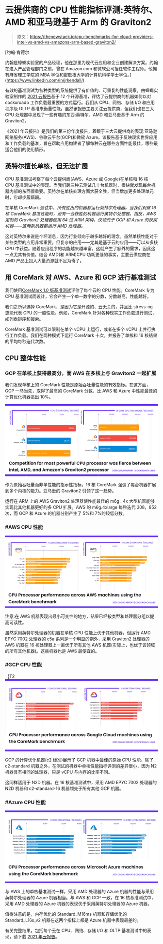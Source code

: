 # 云提供商的 CPU 性能指标评测:英特尔、AMD 和亚马逊基于 Arm 的 Graviton2

> 原文：<https://thenewstack.io/cpu-benchmarks-for-cloud-providers-intel-vs-amd-vs-amazons-arm-based-graviton2/>

[](https://www.linkedin.com/in/jrkendall/)

 [约翰·肯德尔

约翰是蟑螂实验室的产品经理，他在那里为现代云应用和企业创建解决方案。约翰在进入产品管理部门之前，曾在 Amazon.com 和微软公司担任软件工程师。他拥有麻省理工学院的 MBA 学位和密歇根大学的计算机科学学士学位。](https://www.linkedin.com/in/jrkendall/) [](https://www.linkedin.com/in/jrkendall/)

有效的基准测试为各种类型的系统提供了有价值的、可重复的性能洞察。由蟑螂实验室制作的 [2021 云报告](https://www.cockroachlabs.com/blog/2021-cloud-report/)基于 12 个开源基准，评估了云提供商的机器如何以对 cockoroadb 工作负载最重要的方式运行。我们从 CPU、网络、存储 I/O 和应用程序级 OLTP 基准来衡量性能。虽然该报告主要关注云提供商，但我们也在三大 CPU 处理器中发现了一些有趣的东西:英特尔、AMD 和亚马逊基于 Arm 的 Graviton2。

《2021 年云报告》是我们的第三份年度报告，着眼于三大云提供商的表现:亚马逊网络服务(AWS)、谷歌云平台(GCP)和微软 Azure。该报告基于反映现实世界应用和工作负载的基准，旨在帮助应用构建者了解每种云在哪些方面性能最佳，哪些最适合他们的使用情形。

## **英特尔擅长单核，但无法扩展**

CPU 基准测试考察了每个云提供商(AWS、Azure 或 Google)在单核和 16 核 CPU 基准测试中的表现。当我们跨三种云测试几十台机器时，很快就发现每台机器内部的东西很重要。英特尔在单核处理方面大获全胜，但当增加更多处理单元时，它却步履蹒跚。

在单核 CoreMark 测试中，*所有胜出的机器都运行英特尔处理器。当我们观察 16 核 CoreMark 基准性能时，*没有一台获胜的机器运行英特尔处理器。相反，AWS 定制的 Graviton2 处理器使用 64 位 ARM 架构，仅领先于 GCP 和 Azure 的获奖机器——这两款机器都运行 AMD 处理器。**

这对英特尔来说是个坏消息，因为行业倾向于越多越好的理念。虽然单核性能对于某些类型的应用非常重要，但复杂的应用——尤其是基于云的应用——可以从多核 CPU 中获益。随着应用程序的功能越来越丰富，这就产生了额外的需求，因此这一点尤其有价值。结合 AMD(和 ARM)CPU 功耗更低的事实，主要云供应商在 AMD 产品上投入大量资源就不足为奇了。

## **用 CoreMark 对 AWS、Azure 和 GCP 进行基准测试**

我们使用[CoreMark 1.0 版基准测试](https://github.com/eembc/coremark)评估了每个云的 CPU 性能。CoreMark 专为 CPU 基准测试而设计，它会产生一个单一数字的分数，分数越高，性能越好。

我们之所以选择 CoreMark，是因为它是开源的、云无关的，并且比 stress-ng 更能代表 CPU 的一般性能。例如，CoreMark 针对各种现实工作负载进行测试，如列表排序和搜索。

CoreMark 基准测试可以限制在单个 vCPU 上运行，或者在多个 vCPU 上并行执行工作负载。我们在两种模式下运行 CoreMark 十次，并报告了单核和 16 核结果的平均每秒迭代次数。

## **CPU 整体性能**

### **GCP 在单核上获得最高分，而 AWS 在多核上与 Graviton2 一起扩展**

我们发现单核上的 CoreMark 性能是原始吞吐量性能的有效指标。在这方面，GCP 一马当先，取得了最高的 CoreMark 分数，比 AWS 和 Azure 中性能最佳的计算优化机器高出 10%。

[![](img/b2ef7420c3a885a8a9d715eba556791c.png)](https://cdn.thenewstack.io/media/2021/03/c526cc41-crl2.jpg)

作为原始吞吐量而非单性能的指示性指标，16 核 CoreMark 强调了每台机器扩展到多个内核的能力。亚马逊的 Graviton2 引领了这一趋势。

运行在 ARM 上的 AWS Graviton2 处理器使性能最佳的 m6g . 4x 大型机器能够实现比其他机器更好的多 CPU 扩展。AWS 的 m6g.4xlarge 每秒迭代 308，852 次，而 GCP 和 Azure 的机器分别产生了 5%和 7%的较低分数。

### **#AWS CPU 性能**

[![](img/ede734cde16ef95cfbb814788e82e927.png)](https://cdn.thenewstack.io/media/2021/03/8a2efd36-crl3.jpg)

注意:在 AWS 机器表现出最小可变性的地方，结果已经按类型和处理器分组以提高可读性。

虽然采用英特尔处理器的机器在单核 CPU 性能上优于其他机器，但运行 AMD EPYC 7002 处理器的 c5a 系列是一个明显的例外，采用 Graviton2 处理器的 AWS 机器在 16 核处理器上一直优于所有其他 AWS 机器(实际上，也优于该领域的所有其他机器)。这些机器也是 AWS 最便宜的。

### **#GCP CPU 性能**

【T2![](img/c71ae1418f33abeeb943c5bfbd60e0a7.png)

GCP 的计算优化机器(c2 标准)展示了 GCP 机器中最佳的原始 CPU 性能。除了 c2-standard 机器之外，在测试的机器中单核性能指标评测的差异很小，因为 N2 机器具有相同的处理器，只是 vCPU 与内存的比率不同。

这同样适用于 N2D 机器。在 16 核基准测试中，采用 AMD EPYC 7002 处理器的 N2D 机器和 c2-standard-16 机器领先于所有其他 GCP 机器。

### **#Azure CPU 性能**

[![](img/d2ee8e1306d3e9f42b3b1234f402ec7c.png)](https://cdn.thenewstack.io/media/2021/03/dacbb4b9-crl4.jpg)

与 AWS 上的单核基准测试一样，采用 AMD 处理器的 Azure 机器的性能与采用英特尔处理器的 Azure 机器相当。与 AWS 和 GCP 一致，在 16 核基准测试中，采用 AMD 处理器的 Azure 机器的表现优于采用英特尔处理器的 Azure 机器。

值得注意的是，内存优化的 Standard_M16ms 机器和存储优化的 Standard_L16s_v2 机器在这两个指标上都是 Azure 机器中表现最差的。

有关完整结果，包括每个云在 CPU、网络、存储 I/O 和 OLTP 基准测试中的表现，请下载 [2021 年云报告](https://www.cockroachlabs.com/guides/2021-cloud-report/)。

<svg xmlns:xlink="http://www.w3.org/1999/xlink" viewBox="0 0 68 31" version="1.1"><title>Group</title> <desc>Created with Sketch.</desc></svg>
